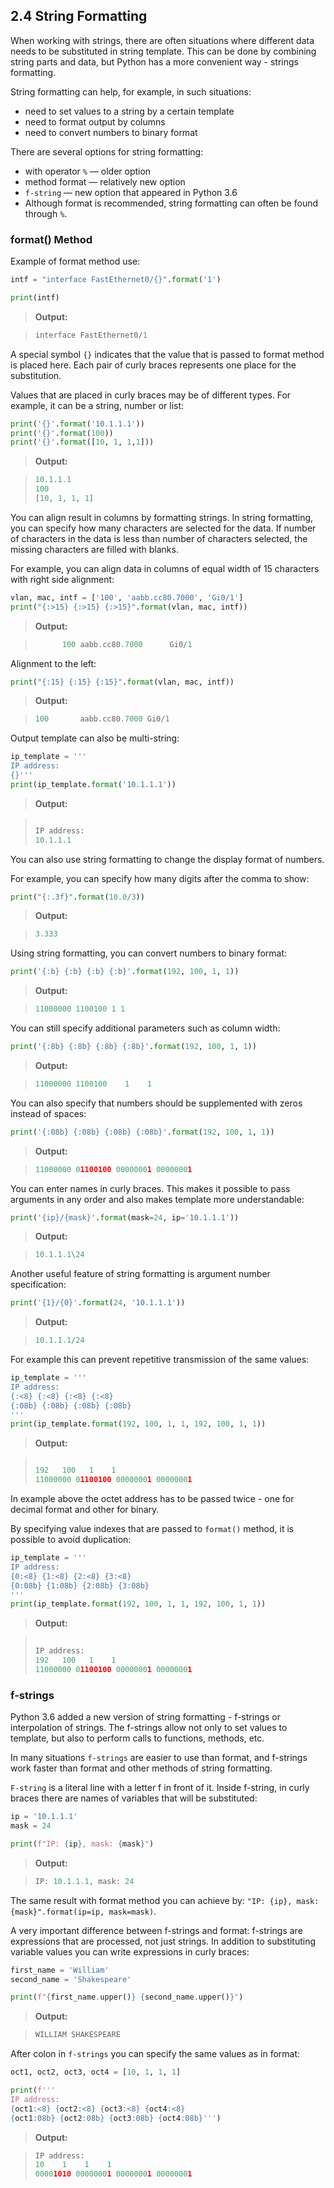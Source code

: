 ## 2.4 String Formatting

 

When working with strings, there are often situations where different data needs to be substituted in string template. This can be done by combining string parts and data, but Python has a more convenient way - strings formatting.

 

String formatting can help, for example, in such situations:

- need to set values to a string by a certain template
- need to format output by columns
- need to convert numbers to binary format



There are several options for string formatting:

- with operator `%` — older option
- method format — relatively new option
- `f-string` — new option that appeared in Python 3.6
- Although format is recommended, string formatting can often be found through `%`.

 

### format() Method

Example of format method use:

```python
intf = "interface FastEthernet0/{}".format('1')

print(intf)
```

> **Output:**

> ```python
> interface FastEthernet0/1
> ```
>

 

A special symbol `{}` indicates that the value that is passed to format method is placed here. Each pair of curly braces represents one place for the substitution.

 

Values that are placed in curly braces may be of different types. For example, it can be a string, number or list:

```python
print('{}'.format('10.1.1.1'))
print('{}'.format(100))
print('{}'.format([10, 1, 1,1]))
```

> **Output:**

> ```python
> 10.1.1.1
> 100
> [10, 1, 1, 1]
> ```
>

 

You can align result in columns by formatting strings. In string formatting, you can specify how many characters are selected for the data. If number of characters in the data is less than number of characters selected, the missing characters are filled with blanks.

 

For example, you can align data in columns of equal width of 15 characters with right side alignment:

```python
vlan, mac, intf = ['100', 'aabb.cc80.7000', 'Gi0/1']
print("{:>15} {:>15} {:>15}".format(vlan, mac, intf))
```

> **Output:**

> ```python
>       100 aabb.cc80.7000      Gi0/1
> ```
>

 

Alignment to the left:

```python
print("{:15} {:15} {:15}".format(vlan, mac, intf))
```

> **Output:**

> ```python
> 100       aabb.cc80.7000 Gi0/1
> ```
>

 

Output template can also be multi-string:

```python
ip_template = '''
IP address:
{}'''
print(ip_template.format('10.1.1.1'))
```

> **Output:**

> ```python
> 
> IP address:
> 10.1.1.1
> ```
>

 

You can also use string formatting to change the display format of numbers.

 

For example, you can specify how many digits after the comma to show:

```python
print("{:.3f}".format(10.0/3))
```



> **Output:**

> ```python
> 3.333
> ```
>

 

Using string formatting, you can convert numbers to binary format:

```python
print('{:b} {:b} {:b} {:b}'.format(192, 100, 1, 1))
```

> **Output:**

> ```python
> 11000000 1100100 1 1
> ```
>

 

You can still specify additional parameters such as column width:

```python
print('{:8b} {:8b} {:8b} {:8b}'.format(192, 100, 1, 1))
```

> **Output:**

> ```python
> 11000000 1100100    1    1
> ```
>

 

You can also specify that numbers should be supplemented with zeros instead of spaces:

```python
print('{:08b} {:08b} {:08b} {:08b}'.format(192, 100, 1, 1))
```

> **Output:**

> ```python
> 11000000 01100100 00000001 00000001
> ```
>

 

 

You can enter names in curly braces. This makes it possible to pass arguments in any order and also makes template more understandable:

```python
print('{ip}/{mask}'.format(mask=24, ip='10.1.1.1'))
```

> **Output:**

> ```python
> 10.1.1.1\24
> ```
>

 

Another useful feature of string formatting is argument number specification:

```python
print('{1}/{0}'.format(24, '10.1.1.1'))
```

> **Output:**

> ```python
> 10.1.1.1/24
> ```
>

 

For example this can prevent repetitive transmission of the same values:

```python
ip_template = '''
IP address:
{:<8} {:<8} {:<8} {:<8}
{:08b} {:08b} {:08b} {:08b}
'''
print(ip_template.format(192, 100, 1, 1, 192, 100, 1, 1))
```

> **Output:**

> ```python
> 
> 192   100   1    1    
> 11000000 01100100 00000001 00000001
> ```
>

 

In example above the octet address has to be passed twice - one for decimal format and other for binary.

 

By specifying value indexes that are passed to `format()` method, it is possible to avoid duplication:

```python
ip_template = '''
IP address:
{0:<8} {1:<8} {2:<8} {3:<8}
{0:08b} {1:08b} {2:08b} {3:08b}
'''
print(ip_template.format(192, 100, 1, 1, 192, 100, 1, 1))
```

> **Output:**

> ```python
>  
> IP address:
> 192   100   1    1
> 11000000 01100100 00000001 00000001
> 
> ```
>

 

 

### f-strings

 

Python 3.6 added a new version of string formatting - f-strings or interpolation of strings. The f-strings allow not only to set values to template, but also to perform calls to functions, methods, etc.

In many situations `f-strings` are easier to use than format, and f-strings work faster than format and other methods of string formatting.

 

`F-string` is a literal line with a letter f in front of it. Inside f-string, in curly braces there are names of variables that will be substituted:

```python
ip = '10.1.1.1'
mask = 24

print(f"IP: {ip}, mask: {mask}")
```

> **Output:**

> ```python
> IP: 10.1.1.1, mask: 24
> ```
>

 

The same result with format method you can achieve by: `"IP: {ip}, mask: {mask}".format(ip=ip, mask=mask)`.

 

A very important difference between f-strings and format: f-strings are expressions that are processed, not just strings. In addition to substituting variable values you can write expressions in curly braces:

```python
first_name = 'William'
second_name = 'Shakespeare'

print(f"{first_name.upper()} {second_name.upper()}")
```

> **Output:**

> ```python
> WILLIAM SHAKESPEARE
> ```
>



After colon in `f-strings` you can specify the same values as in format:

```python
oct1, oct2, oct3, oct4 = [10, 1, 1, 1]

print(f'''
IP address:
{oct1:<8} {oct2:<8} {oct3:<8} {oct4:<8}
{oct1:08b} {oct2:08b} {oct3:08b} {oct4:08b}''')
```

> **Output:**

> ```python
> IP address:
> 10    1    1    1   
> 00001010 00000001 00000001 00000001
> ```
>

 